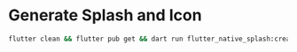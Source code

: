 # Generate Splash and Icon

```bash
flutter clean && flutter pub get && dart run flutter_native_splash:create && dart run flutter_launcher_icons
```
